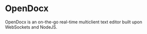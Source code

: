 # OpenDocx
OpenDocx is an on-the-go real-time multiclient text editor built upon WebSockets and NodeJS.

